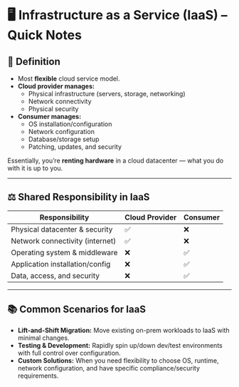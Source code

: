 
# 🖥 Infrastructure as a Service (IaaS) – Quick Notes

## 📌 Definition
- Most **flexible** cloud service model.
- **Cloud provider manages:**
  - Physical infrastructure (servers, storage, networking)
  - Network connectivity
  - Physical security
- **Consumer manages:**
  - OS installation/configuration
  - Network configuration
  - Database/storage setup
  - Patching, updates, and security

Essentially, you’re **renting hardware** in a cloud datacenter — what you do with it is up to you.

---

## ⚖️ Shared Responsibility in IaaS

| **Responsibility**            | **Cloud Provider** | **Consumer** |
|-------------------------------|-------------------|-------------|
| Physical datacenter & security| ✅                | ❌          |
| Network connectivity (internet)| ✅               | ❌          |
| Operating system & middleware | ❌                | ✅          |
| Application installation/config| ❌               | ✅          |
| Data, access, and security    | ❌                | ✅          |

---

## 📚 Common Scenarios for IaaS
- **Lift-and-Shift Migration:** Move existing on-prem workloads to IaaS with minimal changes.
- **Testing & Development:** Rapidly spin up/down dev/test environments with full control over configuration.
- **Custom Solutions:** When you need flexibility to choose OS, runtime, network configuration, and have specific compliance/security requirements.
